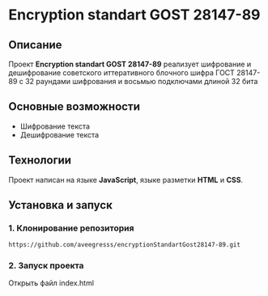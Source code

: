 # Encryption standart GOST 28147-89

## Описание
Проект **Encryption standart GOST 28147-89** реализует шифрование и дешифрование советского иттеративного блочного шифра ГОСТ 28147-89 с 32 раундами шифрования и восьмью подключами длиной 32 бита

## Основные возможности
- Шифрование текста
- Дешифрование текста

## Технологии
Проект написан на языке **JavaScript**, языке разметки **HTML** и **CSS**.

## Установка и запуск

### 1. Клонирование репозитория
```bash
https://github.com/aveegresss/encryptionStandartGost28147-89.git
```

### 2. Запуск проекта
Открыть файл index.html
